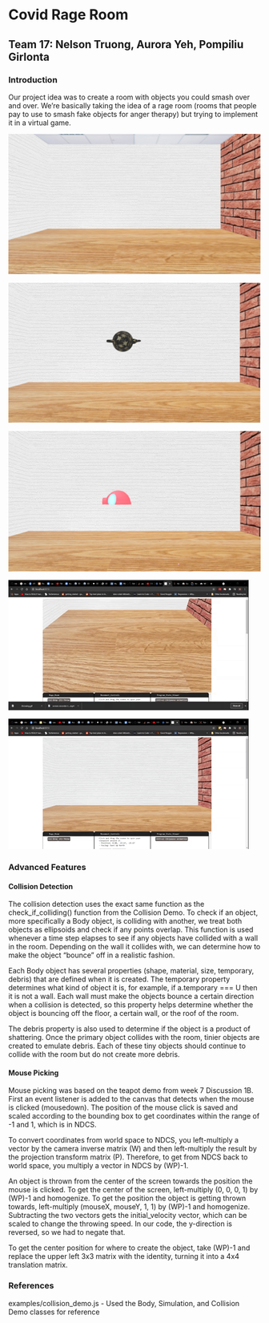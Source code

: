 # Covid Rage Room

## Team 17: Nelson Truong, Aurora Yeh, Pompiliu Girlonta

### Introduction

Our project idea was to create a room with objects you could smash over and over. We’re basically taking the idea of a rage room (rooms that people pay to use to smash fake objects for anger therapy) but trying to implement it in a virtual game.


![](doc/room.png)

![](doc/teapot.png)

![](doc/igloo.png)

![](doc/dropping.gif)

![](doc/throwing.gif)

### Advanced Features

#### Collision Detection

The collision detection uses the exact same function as the check_if_colliding() function from the Collision Demo. To check if an object, more specifically a Body object, is colliding with another, we treat both objects as ellipsoids and check if any points overlap. This function is used whenever a time step elapses to see if any objects have collided with a wall in the room. Depending on the wall it collides with, we can determine how to make the object “bounce” off in a realistic fashion.

Each Body object has several properties (shape, material, size, temporary, debris) that are defined when it is created. The temporary property determines what kind of object it is, for example, if a.temporary === U then it is not a wall. Each wall must make the objects bounce a certain direction when a collision is detected, so this property helps determine whether the object is bouncing off the floor, a certain wall, or the roof of the room.

The debris property is also used to determine if the object is a product of shattering. Once the primary object collides with the room, tinier objects are created to emulate debris. Each of these tiny objects should continue to collide with the room but do not create more debris.

#### Mouse Picking

Mouse picking was based on the teapot demo from week 7 Discussion 1B. First an event listener is added to the canvas that detects when the mouse is clicked (mousedown). The position of the mouse click is saved and scaled according to the bounding box to get coordinates within the range of -1 and 1, which is in NDCS. 

To convert coordinates from world space to NDCS, you left-multiply a vector by the camera inverse matrix (W) and then left-multiply the result by the projection transform matrix (P). Therefore, to get from NDCS back to world space, you multiply a vector in NDCS by (WP)-1.

An object is thrown from the center of the screen towards the position the mouse is clicked. To get the center of the screen, left-multiply (0, 0, 0, 1) by (WP)-1 and homogenize. To get the position the object is getting thrown towards, left-multiply (mouseX, mouseY, 1, 1) by (WP)-1 and homogenize. Subtracting the two vectors gets the initial_velocity vector, which can be scaled to change the throwing speed. In our code, the y-direction is reversed, so we had to negate that. 

To get the center position for where to create the object, take (WP)-1 and replace the upper left 3x3 matrix with the identity, turning it into a 4x4 translation matrix. 

### References


examples/collision_demo.js -  Used the Body, Simulation, and Collision Demo classes for reference
